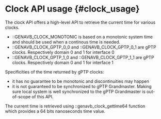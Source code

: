Clock API usage {#clock_usage}
======================================

The clock API offers a high-level API to retrieve the current time for various clocks.

* ::GENAVB_CLOCK_MONOTONIC is based on a monotonic system time and should be used when a continous time is needed.
* ::GENAVB_CLOCK_GPTP_0_0 and ::GENAVB_CLOCK_GPTP_0_1 are gPTP clocks. Respectively domain 0 and 1 for interface 0
* ::GENAVB_CLOCK_GPTP_1_0 and ::GENAVB_CLOCK_GPTP_1_1 are gPTP clocks. Respectively domain 0 and 1 for interface 1

Specificities of the time returned by gPTP clocks:
* it has no guarantee to be monotonic and discontinuities may happen
* it is not guaranteed to be synchronized to gPTP Grandmaster. Making sure local system is well synchronized to the gPTP Grandmaster is out-of-scope of this API.

The current time is retrieved using ::genavb_clock_gettime64 function which provides a 64 bits nanoseconds time value.
